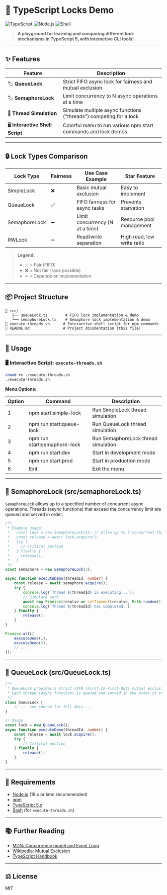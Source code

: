 # 🚦 TypeScript Locks Demo

![TypeScript](https://img.shields.io/badge/TypeScript-5.x-blue?logo=typescript)
![Node.js](https://img.shields.io/badge/Node.js-18.x-green?logo=node.js)
![Shell](https://img.shields.io/badge/Shell-Bash-informational?logo=gnu-bash)

> **A playground for learning and comparing different lock mechanisms in TypeScript 5, with interactive CLI tools!**

---

## ✨ Features

| Feature                        | Description                                                                 |
|------------------------------- |-----------------------------------------------------------------------------|
| 🏷️ **QueueLock**              | Strict FIFO async lock for fairness and mutual exclusion                     |
| 🏷️ **SemaphoreLock**          | Limit concurrency to N async operations at a time                            |
| 🧵 **Thread Simulation**       | Simulate multiple async functions ("threads") competing for a lock           |
| 🖥️ **Interactive Shell Script**| Colorful menu to run various npm start commands and lock demos               |

---

## 🔒 Lock Types Comparison

| Lock Type      | Fairness | Use Case Example                | Star Feature                |
|----------------|----------|---------------------------------|-----------------------------|
| SimpleLock     | ❌        | Basic mutual exclusion          | Easy to implement           |
| QueueLock      | ✅        | FIFO fairness for async tasks   | Prevents starvation         |
| SemaphoreLock  | ➖        | Limit concurrency (N at a time) | Resource pool management    |
| RWLock         | ➖        | Read/write separation           | High read, low write ratio  |

> **Legend:**
> - ✅ = Fair (FIFO)
> - ❌ = Not fair (race possible)
> - ➖ = Depends on implementation

---

## 📦 Project Structure

```text
📁 src/
   ├── QueueLock.ts        # FIFO lock implementation & demo
   └── semaphoreLock.ts    # Semaphore lock implementation & demo
📄 execute-threads.sh      # Interactive shell script for npm commands
📄 README.md               # Project documentation (this file)
```

---

## 🔗 Usage

### 🖥️ Interactive Script: `execute-threads.sh`

```bash
chmod +x ./execute-threads.sh
./execute-threads.sh
```

**Menu Options:**

| Option | Command                        | Description                        |
|--------|--------------------------------|------------------------------------|
| 1      | npm start:simple-lock          | Run SimpleLock thread simulation   |
| 2      | npm run start:queue-lock       | Run QueueLock thread simulation    |
| 3      | npm run start:semaphore-lock   | Run SemaphoreLock thread simulation|
| 4      | npm run start:dev              | Start in development mode          |
| 5      | npm run start:prod             | Start in production mode           |
| 6      | Exit                           | Exit the menu                      |

---

## 🧩 SemaphoreLock (src/semaphoreLock.ts)

`SemaphoreLock` allows up to a specified number of concurrent async operations. Threads (async functions) that exceed the concurrency limit are queued and served in order.

```typescript
/**
 * Example usage:
 *   const lock = new SemaphoreLock(3); // Allow up to 3 concurrent threads
 *   const release = await lock.acquire();
 *   try {
 *     // Critical section
 *   } finally {
 *     release();
 *   }
 */
const semaphore = new SemaphoreLock(3);

async function executeDemo(threadId: number) {
    const release = await semaphore.acquire();
    try {
        console.log(`Thread ${threadId} is executing...`);
        // Simulate work
        await new Promise(resolve => setTimeout(resolve, Math.random() * 990 + 10));
        console.log(`Thread ${threadId} has completed.`);
    } finally {
        release();
    }
}

Promise.all([
    executeDemo(1),
    executeDemo(2),
    // ...
]);
```

---

## 🧩 QueueLock (src/QueueLock.ts)

```typescript
/**
 * QueueLock provides a strict FIFO (First-In-First-Out) mutual exclusion lock for async operations.
 * Each thread (async function) is queued and served in the order it requested the lock.
 */
class QueueLock {
    // ... see source for full docs ...
}

// Usage
const lock = new QueueLock();
async function executeDemo(threadId: number) {
    const release = await lock.acquire();
    try {
        // Critical section
    } finally {
        release();
    }
}
```

---

## 📝 Requirements

- [Node.js](https://nodejs.org/) (18.x or later recommended)
- [npm](https://www.npmjs.com/)
- [TypeScript 5.x](https://www.typescriptlang.org/)
- [Bash](https://www.gnu.org/software/bash/) (for `execute-threads.sh`)

---

## 📚 Further Reading

- [MDN: Concurrency model and Event Loop](https://developer.mozilla.org/en-US/docs/Web/JavaScript/EventLoop)
- [Wikipedia: Mutual Exclusion](https://en.wikipedia.org/wiki/Mutual_exclusion)
- [TypeScript Handbook](https://www.typescriptlang.org/docs/)

---

## ⚖️ License

MIT

